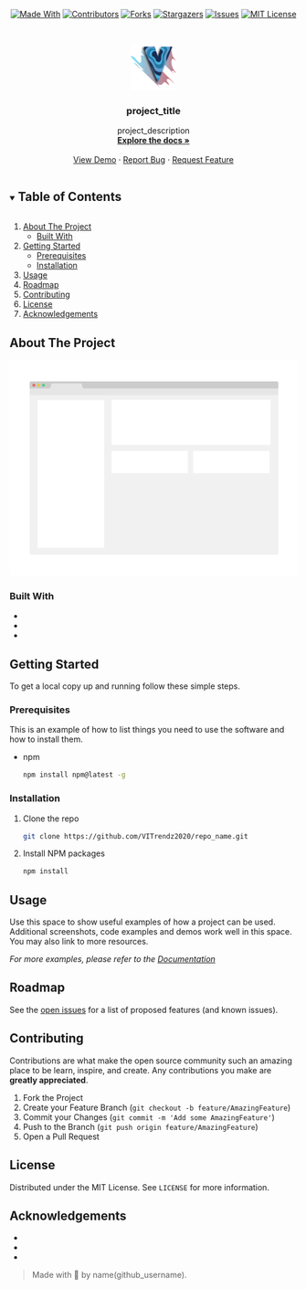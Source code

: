 <!--
*** Thanks for checking out the README-Template. If you have a suggestion
*** that would make this better, please fork the repo and create a pull request
*** or simply open an issue with the tag "enhancement".
*** Thanks again! Now go create something AMAZING! :D
***
***
***
*** To avoid retyping too much info. Do a search and replace for the following:
*** github_username, repo_name, twitter_handle, email, project_title, project_description
-->

<!-- PROJECT SHIELDS -->
<!--
*** I'm using markdown "reference style" links for readability.
*** Reference links are enclosed in brackets [ ] instead of parentheses ( ).
*** See the bottom of this document for the declaration of the reference variables
*** for contributors-url, forks-url, etc. This is an optional, concise syntax you may use.
*** https://www.markdownguide.org/basic-syntax/#reference-style-links
-->
<span style="display:block;text-align:center">

[![Made With][made-with-shield]][made-with-url]
[![Contributors][contributors-shield]][contributors-url]
[![Forks][forks-shield]][forks-url]
[![Stargazers][stars-shield]][stars-url]
[![Issues][issues-shield]][issues-url]
[![MIT License][license-shield]][license-url]

</span>

<!-- PROJECT LOGO -->
<br />
<p align="center">
  <a href="https://github.com/VITrendz2020/repo_name">
    <img src="images/logo.png" alt="Logo" width="80" height="80">
  </a>

  <h3 align="center">project_title</h3>

  <p align="center">
    project_description
    <br />
    <a href="https://github.com/VITrendz2020/repo_name"><strong>Explore the docs »</strong></a>
    <br />
    <br />
    <a href="https://github.com/VITrendz2020/repo_name">View Demo</a>
    ·
    <a href="https://github.com/VITrendz2020/repo_name/issues">Report Bug</a>
    ·
    <a href="https://github.com/VITrendz2020/repo_name/issues">Request Feature</a>
  </p>
</p>

<!-- TABLE OF CONTENTS -->
<details open="open">
  <summary><h2 style="display: inline-block">Table of Contents</h2></summary>
  <ol>
    <li>
      <a href="#about-the-project">About The Project</a>
      <ul>
        <li><a href="#built-with">Built With</a></li>
      </ul>
    </li>
    <li>
      <a href="#getting-started">Getting Started</a>
      <ul>
        <li><a href="#prerequisites">Prerequisites</a></li>
        <li><a href="#installation">Installation</a></li>
      </ul>
    </li>
    <li><a href="#usage">Usage</a></li>
    <li><a href="#roadmap">Roadmap</a></li>
    <li><a href="#contributing">Contributing</a></li>
    <li><a href="#license">License</a></li>
    <li><a href="#acknowledgements">Acknowledgements</a></li>
  </ol>
</details>

<!-- ABOUT THE PROJECT -->

## About The Project

[![Product Name Screen Shot][product-screenshot]](https://example.com)

### Built With

- []()
- []()
- []()

<!-- GETTING STARTED -->

## Getting Started

To get a local copy up and running follow these simple steps.

### Prerequisites

This is an example of how to list things you need to use the software and how to install them.

- npm
  ```sh
  npm install npm@latest -g
  ```

### Installation

1. Clone the repo
   ```sh
   git clone https://github.com/VITrendz2020/repo_name.git
   ```
2. Install NPM packages
   ```sh
   npm install
   ```

<!-- USAGE EXAMPLES -->

## Usage

Use this space to show useful examples of how a project can be used. Additional screenshots, code examples and demos work well in this space. You may also link to more resources.

_For more examples, please refer to the [Documentation](https://example.com)_

<!-- ROADMAP -->

## Roadmap

See the [open issues](https://github.com/VITrendz2020/repo_name/issues) for a list of proposed features (and known issues).

<!-- CONTRIBUTING -->

## Contributing

Contributions are what make the open source community such an amazing place to be learn, inspire, and create. Any contributions you make are **greatly appreciated**.

1. Fork the Project
2. Create your Feature Branch (`git checkout -b feature/AmazingFeature`)
3. Commit your Changes (`git commit -m 'Add some AmazingFeature'`)
4. Push to the Branch (`git push origin feature/AmazingFeature`)
5. Open a Pull Request

<!-- LICENSE -->

## License

Distributed under the MIT License. See `LICENSE` for more information.

<!-- ACKNOWLEDGEMENTS -->

## Acknowledgements

- []()
- []()
- []()

> Made with 💙 by name(github_username).

<!-- MARKDOWN LINKS & IMAGES -->
<!-- https://www.markdownguide.org/basic-syntax/#reference-style-links -->

[contributors-shield]: https://img.shields.io/github/contributors/VITrendz2020/repo_name.svg?style=for-the-badge
[contributors-url]: https://github.com/VITrendz2020/repo_name/graphs/contributors
[forks-shield]: https://img.shields.io/github/forks/VITrendz2020/repo_name.svg?style=for-the-badge
[forks-url]: https://github.com/VITrendz2020/repo_name/network/members
[stars-shield]: https://img.shields.io/github/stars/VITrendz2020/repo_name.svg?style=for-the-badge
[stars-url]: https://github.com/VITrendz2020/repo_name/stargazers
[issues-shield]: https://img.shields.io/github/issues/VITrendz2020/repo_name.svg?style=for-the-badge
[issues-url]: https://github.com/VITrendz2020/repo_name/issues
[license-shield]: https://img.shields.io/github/license/VITrendz2020/repo_name.svg?style=for-the-badge
[license-url]: https://github.com/VITrendz2020/repo_name/blob/master/LICENSE.txt
[made-with-shield]: https://img.shields.io/github/languages/top/VITrendz2020/repo_name?style=for-the-badge
[made-with-url]: https://shields.io/github/languages/top/VITrendz2020/repo_name.svg?style-for-the-badge
[product-screenshot]: images/screenshot.png
